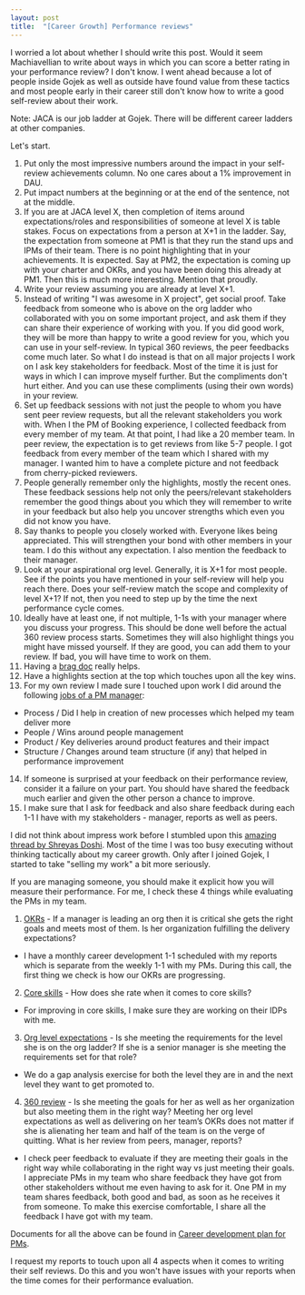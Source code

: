 ```yaml
---
layout: post
title:  "[Career Growth] Performance reviews"
---
```


I worried a lot about whether I should write this post. Would it seem Machiavellian to write about ways in which you can score a better rating in your performance review? I don't know. I went ahead because a lot of people inside Gojek as well as outside have found value from these tactics and most people early in their career still don't know how to write a good self-review about their work.

Note: JACA is our job ladder at Gojek. There will be different career ladders at other companies.

Let's start.

1. Put only the most impressive numbers around the impact in your self-review achievements column. No one cares about a 1% improvement in DAU.
2. Put impact numbers at the beginning or at the end of the sentence, not at the middle.
3. If you are at JACA level X, then completion of items around expectations/roles and responsibilities of someone at level X is table stakes. Focus on expectations from a person at X+1 in the ladder. Say, the expectation from someone at PM1 is that they run the stand ups and IPMs of their team. There is no point highlighting that in your achievements. It is expected. Say at PM2, the expectation is coming up with your charter and OKRs, and you have been doing this already at PM1. Then this is much more interesting. Mention that proudly.
4. Write your review assuming you are already at level X+1.  
5. Instead of writing "I was awesome in X project", get social proof. Take feedback from someone who is above on the org ladder who collaborated with you on some important project, and ask them if they can share their experience of working with you. If you did good work, they will be more than happy to write a good review for you, which you can use in your self-review. In typical 360 reviews, the peer feedbacks come much later. So what I do instead is that on all major projects I work on I ask key stakeholders for feedback. Most of the time it is just for ways in which I can improve myself further. But the compliments don't hurt either. And you can use these compliments (using their own words) in your review.
6. Set up feedback sessions with not just the people to whom you have sent peer review requests, but all the relevant stakeholders you work with. When I the PM of Booking experience, I collected feedback from every member of my team. At that point, I had like a 20 member team. In peer review, the expectation is to get reviews from like 5-7 people. I got feedback from every member of the team which I shared with my manager. I wanted him to have a complete picture and not feedback from cherry-picked reviewers.
7. People generally remember only the highlights, mostly the recent ones. These feedback sessions help not only the peers/relevant stakeholders remember the good things about you which they will remember to write in your feedback but also help you uncover strengths which even you did not know you have.
8. Say thanks to people you closely worked with. Everyone likes being appreciated. This will strengthen your bond with other members in your team. I do this without any expectation. I also mention the feedback to their manager.
9. Look at your aspirational org level. Generally, it is X+1 for most people. See if the points you have mentioned in your self-review will help you reach there. Does your self-review match the scope and complexity of level X+1? If not, then you need to step up by the time the next performance cycle comes.
10. Ideally have at least one, if not multiple, 1-1s with your manager where you discuss your progress. This should be done well before the actual 360 review process starts. Sometimes they will also highlight things you might have missed yourself. If they are good, you can add them to your review. If bad, you will have time to work on them.
11. Having a [brag doc](https://jvns.ca/blog/brag-documents/) really helps.
12. Have a highlights section at the top which touches upon all the key wins.
13. For my own review I made sure I touched upon work I did around the following [jobs of a PM manager](https://manassaloi.com/2021/01/10/PMs-do.html):
  - Process / Did I help in creation of new processes which helped my team deliver more
  - People / Wins around people management
  - Product / Key deliveries around product features and their impact
  - Structure / Changes around team structure (if any) that helped in performance improvement
14. If someone is surprised at your feedback on their performance review, consider it a failure on your part. You should have shared the feedback much earlier and given the other person a chance to improve.
15. I make sure that I ask for feedback and also share feedback during each 1-1 I have with my stakeholders - manager, reports as well as peers.

I did not think about impress work before I stumbled upon this [amazing thread by Shreyas Doshi](https://mobile.twitter.com/shreyas/status/1256655076849926150). Most of the time I was too busy executing without thinking tactically about my career growth. Only after I joined Gojek, I started to take "selling my work" a bit more seriously.

If you are managing someone, you should make it explicit how you will measure their performance. For me, I check these 4 things while evaluating the PMs in my team.

1. [OKRs](https://rework.withgoogle.com/guides/set-goals-with-okrs/steps/introduction/) - If a manager is leading an org then it is critical she gets the right goals and meets most of them. Is her organization fulfilling the delivery expectations?
  - I have a monthly career development 1-1 scheduled with my reports which is separate from the weekly 1-1 with my PMs. During this call, the first thing we check is how our OKRs are progressing.
2. [Core skills](https://snowflake.medium.com/#1,2,3,2,4,1,1,4,3,2,0,4,2,2,3,0,Cersei%20Lannister,Senior%20Group%20Lead) - How does she rate when it comes to core skills?
  - For improving in core skills, I make sure they are working on their IDPs with me.
3. [Org level expectations](https://www.sachinrekhi.com/product-management-career-ladders-at-8-top-technology-firms) - Is she meeting the requirements for the level she is on the org ladder? If she is a senior manager is she meeting the requirements set for that role?
  - We do a gap analysis exercise for both the level they are in and the next level they want to get promoted to.
4. [360 review](https://support.reflektive.com/hc/en-us/articles/360000578686-Preparing-for-a-Review) - Is she meeting the goals for her as well as her organization but also meeting them in the right way? Meeting her org level expectations as well as delivering on her team’s OKRs does not matter if she is alienating her team and half of the team is on the verge of quitting. What is her review from peers, manager, reports?
  - I check peer feedback to evaluate if they are meeting their goals in the right way while collaborating in the right way vs just meeting their goals. I appreciate PMs in my team who share feedback they have got from other stakeholders without me even having to ask for it. One PM in my team shares feedback, both good and bad, as soon as he receives it from someone. To make this exercise comfortable, I share all the feedback I have got with my team.

Documents for all the above can be found in [Career development plan for PMs](https://manassaloi.com/2020/05/11/career-dev-plan.html).

I request my reports to touch upon all 4 aspects when it comes to writing their self reviews. Do this and you won't have issues with your reports when the time comes for their performance evaluation.
